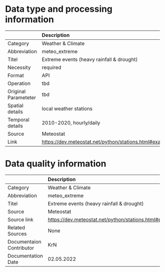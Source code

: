 # Data type and processing information 
|                      | Description                                            |
|:---------------------|:-------------------------------------------------------|
| Category             | Weather & Climate                                      |
| Abbreviation         | meteo_extreme                                          |
| Titel                | Extreme events (heavy rainfall & drought)              |
| Necessity            | required                                               |
| Format               | API                                                    |
| Operation            | tbd                                                    |
| Original Parameteter | tbd                                                    |
| Spatial details      | local weather stations                                 |
| Temporal details     | 2010-2020, hourly/daily                                |
| Source               | Meteostat                                              |
| Link                 | https://dev.meteostat.net/python/stations.html#example |
# Data quality information 
|                          | Description                                            |
|:-------------------------|:-------------------------------------------------------|
| Category                 | Weather & Climate                                      |
| Abbreviation             | meteo_extreme                                          |
| Titel                    | Extreme events (heavy rainfall & drought)              |
| Source                   | Meteostat                                              |
| Source link              | https://dev.meteostat.net/python/stations.html#example |
| Related Sources          | None                                                   |
| Documentaion Contributor | KrN                                                    |
| Documentation Date       | 02.05.2022                                             |